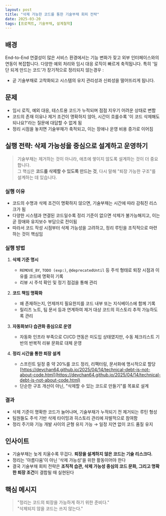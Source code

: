```yaml
---
layout: post
title: "삭제 가능한 코드를 통한 기술부채 회피 전략"
date: 2025-03-20
tags: [프로젝트, 기술부채, 설계철학]
---
```


## 배경

End-to-End 연결성이 많은 서비스 환경에서는 기능 변화가 잦고 외부 인터페이스와의 연동이 복잡합니다.
다양한 예외 처리와 임시 대응 로직이 빠르게 축적됩니다.
특히 '일단 되게 만드는 코드'가 장기적으로 정리되지 않는경우 :

- 곧 기술부채로 고착화되고 시스템의 유지 관리성과 신뢰성을 떨어뜨리게 됩니다.

## 문제

- 임시 로직, 예외 대응, 테스트용 코드가 누적되며 점점 지우기 어려운 상태로 변함
- 코드의 존재 이유나 제거 조건이 명확하지 않아, 시간이 흐를수록 '이 코드 삭제해도 되나요?'라는 질문에 대답할 수 없게 됨
- 정리 시점을 놓치면 기술부채가 축적되고, 이는 장애나 운영 비용 증가로 이어짐

## 실행 전략: 삭제 가능성을 중심으로 설계하고 운영하기

> 기술부채는 제거하는 것이 아니라, 애초에 쌓이지 않도록 설계하는 것이 더 중요합니다.  
> 그 핵심은 **코드를 삭제할 수 있도록 만드는 것**, 다시 말해 "퇴장 가능한 구조"를 설계하는 데 있습니다.

### 실행 이유

- 코드의 수명과 삭제 조건이 명확하지 않으면, 기술부채는 시간에 따라 감춰진 리스크가 됨
- 다양한 시스템과 연결된 코드일수록 정리 기준이 없으면 삭제가 불가능해지고, 이는 곧 장애와 유지보수 부담으로 전이됨
- 따라서 코드 작성 시점부터 삭제 가능성을 고려하고, 정리 루틴을 조직적으로 마련하는 것이 핵심임

### 실행 방법

1. **삭제 기준 명시**

   - `REMOVE_BY`, `TODO (exp:)`, `@deprecatedUntil` 등 주석 형태로 퇴장 시점과 이유를 코드에 명확히 기록
   - 리뷰 시 주석 확인 및 정기 점검을 통해 관리

2. **코드 책임 명확화**

   - 왜 존재하는지, 언제까지 필요한지를 코드 내부 또는 지식베이스에 함께 기록
   - 릴리즈 노트, 팀 문서 등과 연계하여 제거 대상 코드의 히스토리 추적 가능하도록 관리

3. **자동화보다 습관화 중심으로 운영**

   - 자동화 인프라 부족으로 CI/CD 연동은 미도입 상태였지만, 수동 체크리스트 기반의 반복적 리뷰 문화로 대체 운영

4. **정리 시간을 통한 퇴장 설계**
   - 스프린트 일정 중 약 20%를 코드 정리, 리팩터링, 문서화에 명시적으로 할당
     [https://devchan64.github.io/2025/04/14/technical-debt-is-not-about-code.html](https://devchan64.github.io/2025/04/14/technical-debt-is-not-about-code.html)
   - 단순한 구조 개선이 아닌, "삭제할 수 있는 코드로 만들기"를 목표로 설계

### 결과

- 삭제 기준이 명확한 코드가 늘어나며, 기술부채가 누적되기 전 제거되는 루틴 형성
- 팀원들도 주석 기반 삭제 타이밍과 히스토리 관리에 자발적으로 참여함
- 정리 주기와 기능 개발 사이의 균형 유지 가능 → 일정 지연 없이 코드 품질 유지

## 인사이트

- 기술부채는 늦게 치울수록 무겁다. **퇴장을 설계하지 않은 코드는 기술 리스크다.**
- 정리는 '아름다움'이 아닌 '삭제 가능성'을 위한 활동이어야 한다
- 결국 기술부채 회피 전략은 **조직적 습관, 삭제 가능성 중심의 코드 문화, 그리고 명확한 퇴장 조건**이 결합될 때 실현된다

## 핵심 메시지

> "정리는 코드의 퇴장을 가능하게 하기 위한 준비다."  
> "삭제되지 않을 코드는 쓰지 않는다."
